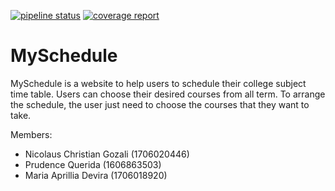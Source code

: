 [![pipeline status](https://gitlab.com/myschedule/myschedule/badges/dev/pipeline.svg)](https://gitlab.com/myschedule/myschedule/commits/dev) [![coverage report](https://gitlab.com/myschedule/myschedule/badges/dev/coverage.svg)](https://gitlab.com/myschedule/myschedule/commits/dev)

# MySchedule

MySchedule is a website to help users to schedule their college subject time table. Users can choose their desired courses from all term. To arrange the schedule, the user just need to choose the courses that they want to take.

Members:

- Nicolaus Christian Gozali (1706020446)
- Prudence Querida (1606863503)
- Maria Aprillia Devira (1706018920)
